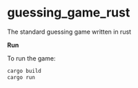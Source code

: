 guessing_game_rust
==================

The standard guessing game written in rust

**Run**

To run the game:
```bash
cargo build
cargo run
```
